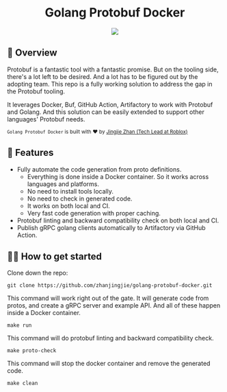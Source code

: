 <div align="center">
    <h1>Golang Protobuf Docker</h1>
    <img src="https://github.com/zhanjingjie/golang-protobuf-docker/actions/workflows/protos.yml/badge.svg" />
</div>

## 👀 Overview

Protobuf is a fantastic tool with a fantastic promise. But on the tooling side, there's a lot left to be desired. And a lot has to be figured out by the adopting team. This repo is a fully working solution to address the gap in the Protobuf tooling. 

It leverages Docker, Buf, GitHub Action, Artifactory to work with Protobuf and Golang. And this solution can be easily extended to support other languages' Protobuf needs.

<sub><code>Golang Protobuf Docker</code> is built with ❤︎ by <a href="zhanjingjie@outlook.com">Jingjie Zhan (Tech Lead at Roblox)</a>

## 🎁 Features

+ Fully automate the code generation from proto definitions.
  + Everything is done inside a Docker container. So it works across languages and platforms. 
  + No need to install tools locally.
  + No need to check in generated code.
  + It works on both local and CI.
  + Very fast code generation with proper caching.
+ Protobuf linting and backward compatibility check on both local and CI.
+ Publish gRPC golang clients automatically to Artifactory via GitHub Action.


## 👩‍💻 How to get started

Clone down the repo: 
```
git clone https://github.com/zhanjingjie/golang-protobuf-docker.git
```

This command will work right out of the gate. It will generate code from protos, and create a gRPC server and example API. And all of these happen inside a Docker container.
```
make run
```

This command will do protobuf linting and backward compatibility check.
```
make proto-check
```

This command will stop the docker container and remove the generated code.
```
make clean
```
